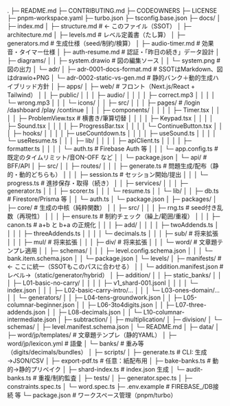 .
├─ README.md
├─ CONTRIBUTING.md
├─ CODEOWNERS
├─ LICENSE
├─ pnpm-workspace.yaml
├─ turbo.json
├─ tsconfig.base.json
├─ docs/
│  ├─ index.md
│  ├─ structure.md # ← このファイル（SSOT）
│  ├─ architecture.md
│  ├─ levels.md # レベル定義書（たし算）
│  ├─ generators.md # 生成仕様（seed/制約/検算）
│  ├─ audio-timer.md # 効果音・タイマー仕様
│  ├─ auth-resume.md # 認証・「昨日の続き」データ設計
│  ├─ diagrams/
│  │  ├─ system.drawio # 図の編集ソース
│  │  └─ system.png    # 図の出力
│  └─ adr/
│     ├─ adr-0001-docs-format.md # SSOTはMarkdown、図はdrawio+PNG
│     └─ adr-0002-static-vs-gen.md # 静的バンク＋動的生成ハイブリッド方針
│
├─ apps/
│  ├─ web/ # フロント（Next.js/React + Tailwind）
│  │  ├─ public/
│  │  │  ├─ audio/
│  │  │  │  ├─ correct.mp3
│  │  │  │  └─ wrong.mp3
│  │  │  └─ icons/
│  │  ├─ src/
│  │  │  ├─ pages/ # /login /dashboard /play /continue
│  │  │  ├─ components/
│  │  │  │  ├─ Timer.tsx
│  │  │  │  ├─ ProblemView.tsx # 横書き/筆算切替
│  │  │  │  ├─ Keypad.tsx
│  │  │  │  ├─ Sound.tsx
│  │  │  │  ├─ ProgressBar.tsx
│  │  │  │  └─ ContinueButton.tsx
│  │  │  ├─ hooks/
│  │  │  │  ├─ useCountdown.ts
│  │  │  │  ├─ useSound.ts
│  │  │  │  └─ useResume.ts
│  │  │  ├─ lib/
│  │  │  │  ├─ apiClient.ts
│  │  │  │  ├─ formatter.ts
│  │  │  │  └─ auth.ts # Firebase Auth 等
│  │  │  └─ app.config.ts # 既定のタイムリミット/音ON-OFF など
│  │  └─ package.json
│  └─ api/ # BFF/API
│     ├─ src/
│     │  ├─ routes/
│     │  │  ├─ generate.ts # 問題生成/配布（静的・動的どちらも）
│     │  │  ├─ session.ts  # セッション開始/提出
│     │  │  └─ progress.ts # 進捗保存・取得（続き）
│     │  ├─ services/
│     │  │  ├─ generator.ts
│     │  │  ├─ scorer.ts
│     │  │  └─ resume.ts
│     │  └─ lib/
│     │     ├─ db.ts   # Firestore/Prisma 等
│     │     └─ auth.ts
│     └─ package.json
│
├─ packages/
│  ├─ core/ # 生成の中核（純粋関数）
│  │  ├─ src/
│  │  │  ├─ rng.ts     # seed付き乱数（再現性）
│  │  │  ├─ ensure.ts  # 制約チェック（繰上/範囲/重複）
│  │  │  ├─ canon.ts   # a+b と b+a の正規化
│  │  │  ├─ add/
│  │  │  │  ├─ twoAddends.ts
│  │  │  │  ├─ threeAddends.ts
│  │  │  │  └─ decimals.ts
│  │  │  ├─ sub/ # 将来拡張
│  │  │  ├─ mul/ # 将来拡張
│  │  │  ├─ div/ # 将来拡張
│  │  │  └─ word/ # 文章題テンプレ適用
│  │  ├─ schemas/
│  │  │  ├─ level.config.schema.json
│  │  │  └─ bank.item.schema.json
│  │  └─ package.json
│  └─ levels/
│     ├─ manifests/ # ← ここに統一（SSOTもこのパスに合わせる）
│     │  └─ addition.manifest.json # レベル→（static/generator/hybrid）
│     ├─ addition/
│     │  ├─ static_banks/
│     │  │  ├─ L01-basic-no-carry/
│     │  │  │  ├─ v1_shard-001.jsonl
│     │  │  │  └─ index.json
│     │  │  ├─ L02-basic-carry-intro/...
│     │  │  └─ L03-ones-domain/...
│     │  └─ generators/
│     │     ├─ L04-tens-groundwork.json
│     │     ├─ L05-columnar-beginner.json
│     │     ├─ L06-3to4digits.json
│     │     ├─ L07-three-addends.json
│     │     ├─ L08-decimals.json
│     │     └─ L10-columnar-intermediate.json
│     ├─ subtraction/
│     ├─ multiplication/
│     ├─ division/
│     └─ schemas/
│        ├─ level.manifest.schema.json
│        └─ README.md
│
├─ data/
│  ├─ word/jp/templates/ # 文章題テンプレ（静的YAML）
│  ├─ word/jp/lexicon.yml # 語彙
│  └─ banks/ # 重み等（digits/decimals/bundles）
│
├─ scripts/
│  ├─ generate.ts     # CLI: 生成→JSON/CSV
│  ├─ export-pdf.ts   # 任意：紙配布用
│  ├─ bake-banks.ts   # 動的→静的プリベイク
│  ├─ shard-index.ts  # index.json 生成
│  └─ audit-banks.ts  # 重複/制約監査
│
├─ tests/
│  ├─ generator.spec.ts
│  ├─ constraints.spec.ts
│  └─ word.spec.ts
├─ .env.example # FIREBASE_/DB接続 等
└─ package.json # ワークスペース管理（pnpm/turbo）
